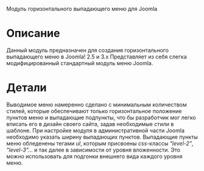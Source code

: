 Модуль горизонтального выпадающего меню для Joomla

# Описание #

Данный модуль предназначен для создания горизонтального выпадающего меню в Joomla! 2.5 и 3.x Представляет из себя слегка модифицированный стандартный модуль меню Joomla.

# Детали #

Выводимое меню намеренно сделано с минимальным количеством стилей, которые обеспечивают только горизонтальное положение пунктов меню и выпадающие подпункты, что бы разработчик мог легко вписать его в дизайн своего сайта, задав необходимые стили в шаблоне.
При настройке модуля в административной части Joomla необходимо указать ширину выпадающих пунктов. Выпадающие пункты меню обледенены тегами _ul_, которым присвоены _css_-классы _"level-2"_, _"level-3"..._ и так далее в зависимости от уровня вложенности. Это можно использовать для подгонки внешнего вида каждого уровня меню.